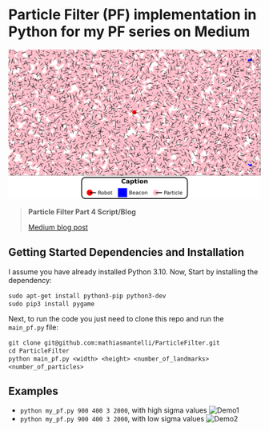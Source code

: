 
# Particle Filter (PF) implementation in Python for my PF series on Medium

![ParticleFilter](https://github.com/mathiasmantelli/ParticleFilter/blob/main/figs/particles-spread.png?raw=true)


> **Particle Filter Part 4 Script/Blog**
>
> <a href="https://medium.com/@mathiasmantelli" target="_blank">Medium blog post</a>

## Getting Started Dependencies and Installation
I assume you have already installed Python 3.10. Now, Start by installing the dependency: 
```
sudo apt-get install python3-pip python3-dev  
sudo pip3 install pygame
```

Next, to run the code you just need to clone this repo and run the `main_pf.py` file:
```
git clone git@github.com:mathiasmantelli/ParticleFilter.git
cd ParticleFilter
python main_pf.py <width> <height> <number_of_landmarks> <number_of_particles>
```
## Examples
* `python my_pf.py 900 400 3 2000`, with high sigma values 
    ![Demo1](https://github.com/mathiasmantelli/ParticleFilter/blob/main/figs/demo1.png)
* `python my_pf.py 900 400 3 2000`, with low sigma values
    ![Demo2](https://github.com/mathiasmantelli/ParticleFilter/blob/main/figs/demo2.png)
